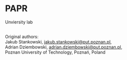 # PAPR
Unviersity lab<br><br>

Original authors: <br>
Jakub Stankowski, jakub.stankowski@put.poznan.pl,<br>
Adrian Dziembowski, adrian.dziembowski@put.poznan.pl,<br>
Poznan University of Technology, Poznań, Poland
